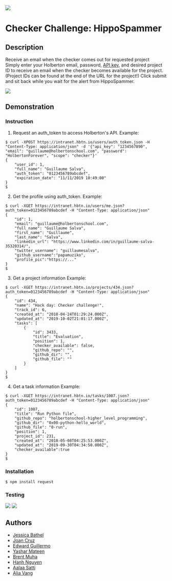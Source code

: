 <img src="https://github.com/hanhuyeny2k/HippoSpammer/blob/img-and-readme-change/images/README_header_update.png" width="auto    " height=auto />

# Checker Challenge: HippoSpammer
## Description
Receive an email when the checker comes out for requested project  
Simply enter your Holberton email, password, [API key](https://intranet.hbtn.io/dashboards/my_tools), and desired project ID to receive an email when the checker becomes available for the project. (Project IDs can be found at the end of the URL for the project!) Click submit and sit back while you wait for the alert from HippoSpammer.  

<img src="https://github.com/hanhuyeny2k/HippoSpammer/blob/img-and-readme-change/images/Info_fill_out.png" />

## Demonstration

### Instruction
1) Request an auth_token to access Holberton's API.
Example:
```
$ curl -XPOST https://intranet.hbtn.io/users/auth_token.json -H "Content-Type: application/json" -d '{"api_key": "1234567890", "email": "guillaume@holbertonschool.com", "password": "HolbertonForever", "scope": "checker"}'
{
    "user_id": 1,
    "full_name": "Guillaume Salva",
    "auth_token": "0123456789abcdef",
    "expiration_date": "11/11/2019 10:49:00"
}
$
```
2) Get the profile using auth_token.
Example:
```
$ curl -XGET https://intranet.hbtn.io/users/me.json?auth_token=0123456789abcdef -H "Content-Type: application/json"
{
    "id": 1,
    "email": "guillaume@holbertonschool.com",
    "full_name": "Guillaume Salva",
    "first_name": "Guillaume",
    "last_name": "Salva",
    "linkedin_url": "https://www.linkedin.com/in/guillaume-salva-35320314/",
    "twitter_username": "guillaumesalva",
    "github_username":"papamuziko",
    "profile_pic":"https://..."
}
$
```
3) Get a project information
Example:
```
$ curl -XGET https://intranet.hbtn.io/projects/434.json?auth_token=0123456789abcdef -H "Content-Type: application/json"
{
    "id": 434,
    "name": "Hack day: Checker challenge!",
    "track_id": 6,
    "created_at": "2018-04-24T01:29:24.000Z",
    "updated_at": "2019-10-02T21:01:17.000Z",
    "tasks": [
        {
            "id": 3433,
            "title": "Evaluation",
            "position": 1,
            "checker_available": false,
            "github_repo": "",
            "github_dir": "",
            "github_file": ""
        }
    ]
}
$
```
4) Get a task information
Example:
```
$ curl -XGET https://intranet.hbtn.io/tasks/1007.json?auth_token=0123456789abcdef -H "Content-Type: application/json"
{
    "id": 1007,
    "title": "Run Python file",
    "github_repo": "holbertonschool-higher_level_programming",
    "github_dir": "0x00-python-hello_world",
    "github_file": "0-run",
    "position": 1,
    "project_id": 231,
    "created_at": "2018-05-08T04:25:53.000Z",
    "updated_at": "2019-09-30T04:34:50.000Z",
    "checker_available":true
}
$
```
### Installation
`$ npm install request`

### Testing
<img src="https://github.com/hanhuyeny2k/HippoSpammer/blob/master/images/When%20checker%20is%20not%20available.png" />

<img src="https://github.com/hanhuyeny2k/HippoSpammer/blob/master/images/When%20checker%20is%20available.png" />

## Authors
* [Jessica Bathel](https://github.com/jbathel)
* [Joan Cruz](https://github.com/joancruzz)
* [Edward Guillermo](https://github.com/guilmeister)
* [Yashar Mateen](https://github.com/yasheymateen)
* [Brent Muha](https://github.com/bmuha1)
* [Hanh Nguyen](https://github.com/hanhuyeny2k)
* [Aalaa Satti](https://github.com/alaksatti)
* [Alia Vang](https://github.com/aliavang)
